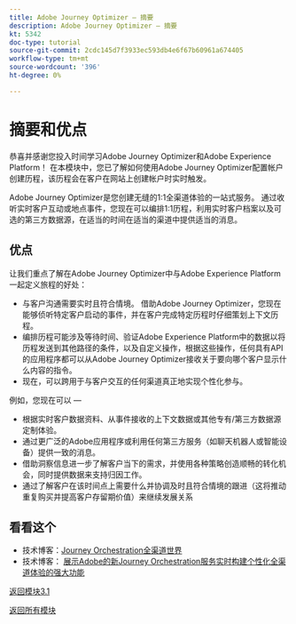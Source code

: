 ```yaml
---
title: Adobe Journey Optimizer — 摘要
description: Adobe Journey Optimizer — 摘要
kt: 5342
doc-type: tutorial
source-git-commit: 2cdc145d7f3933ec593db4e6f67b60961a674405
workflow-type: tm+mt
source-wordcount: '396'
ht-degree: 0%

---
```


# 摘要和优点

恭喜并感谢您投入时间学习Adobe Journey Optimizer和Adobe Experience Platform！
在本模块中，您已了解如何使用Adobe Journey Optimizer配置帐户创建历程，该历程会在客户在网站上创建帐户时实时触发。

Adobe Journey Optimizer是您创建无缝的1:1全渠道体验的一站式服务。 通过收听实时客户互动或地点事件，您现在可以编排1:1历程，利用实时客户档案以及可选的第三方数据源，在适当的时间在适当的渠道中提供适当的消息。

## 优点

让我们重点了解在Adobe Journey Optimizer中与Adobe Experience Platform一起定义旅程的好处：

- 与客户沟通需要实时且符合情境。 借助Adobe Journey Optimizer，您现在能够侦听特定客户启动的事件，并在客户完成特定历程时仔细策划上下文历程。
- 编排历程可能涉及等待时间、验证Adobe Experience Platform中的数据以将历程发送到其他路径的条件，以及自定义操作，根据这些操作，任何具有API的应用程序都可以从Adobe Journey Optimizer接收关于要向哪个客户显示什么内容的指令。
- 现在，可以跨用于与客户交互的任何渠道真正地实现个性化参与。

例如，您现在可以 — 

- 根据实时客户数据资料、从事件接收的上下文数据或其他专有/第三方数据源定制体验。
- 通过更广泛的Adobe应用程序或利用任何第三方服务（如聊天机器人或智能设备）提供一致的消息。
- 借助洞察信息进一步了解客户当下的需求，并使用各种策略创造顺畅的转化机会，同时提供数据来支持归因工作。
- 通过了解客户在该时间点上需要什么并协调及时且符合情境的跟进（这将推动重复购买并提高客户存留期价值）来继续发展关系

## 看看这个

- 技术博客：[Journey Orchestration全渠道世界](https://medium.com/adobetech/journey-orchestration-in-an-omnichannel-world-3a2d32d556d9)
- 技术博客： [展示Adobe的新Journey Orchestration服务实时构建个性化全渠道体验的强大功能](https://medium.com/adobetech/demonstrating-the-power-of-adobes-new-journey-orchestration-service-to-build-personalized-aa60d88cd34)

[返回模块3.1](./journey-orchestration-create-account.md)

[返回所有模块](../../../overview.md)
